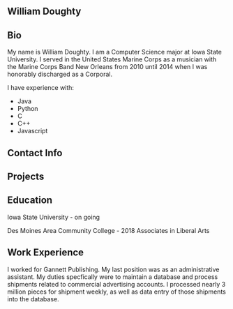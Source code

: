 ## William Doughty


## Bio
My name is William Doughty. I am a Computer Science major at Iowa State University. 
I served in the United States Marine Corps as a musician with the Marine Corps Band
New Orleans from 2010 until 2014 when I was honorably discharged as a Corporal.

I have experience with:
- Java
- Python
- C
- C++
- Javascript

## Contact Info

## Projects

## Education
Iowa State University              - on going
  
Des Moines Area Community College  - 2018
Associates in Liberal Arts        

## Work Experience
I worked for Gannett Publishing. My last position was as an administrative assistant.
My duties specfically were to maintain a database and process shipments related to 
commercial advertising accounts. I processed nearly 3 million pieces for shipment weekly, 
as well as data entry of those shipments into the database.

